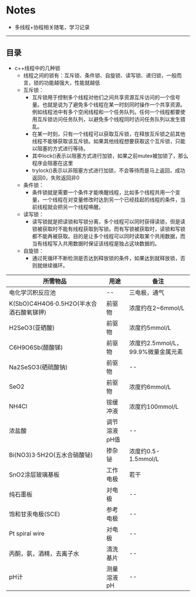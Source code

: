 # Notes
- 多线程+协程相关随笔，学习记录
-------------
目录
-------------
* c++线程中的几种锁
  - 线程之间的锁有：互斥锁、条件锁、自旋锁、读写锁、递归锁，一般而言，锁的功能越强大，性能就越低
  - 互斥锁：
      - 互斥锁用于控制多个线程对他们之间共享资源互斥访问的一个信号量。也就是说为了避免多个线程在某一时刻同时操作一个共享资源。例如线程池中有多个空闲线程和一个任务队列。任何一个线程都要使用互斥锁访问任务队列，以避免多个线程同时访问任务队列以发生错乱。
      - 在某一时刻，只有一个线程可以获取互斥锁，在释放互斥锁之前其他线程不能够获取该互斥锁。如果其他线程想要获取这个互斥锁，只能以阻塞的方式进行等待。
      - 其中lock()表示以阻塞方式进行加锁，如果之前mutex被加锁了，那么程序会阻塞在这里
      - trylock()表示以非阻塞方式进行加锁，不会等待而是马上返回，成功返回0，失败返回非0
  - 条件锁：
      - 条件锁就是需要一个条件才能唤醒线程，比如多个线程共用一个变量，一个线程在对变量修改时达到另一个已经挂起的线程的条件，当前线程就会把另一个线程唤醒。
  - 读写锁：
      - 读写锁就是把读锁和写锁分离，多个线程可以同时获得读锁，但是读锁被获取时不能有线程获取到写锁。而有写锁被获取时，读锁和写锁都不能再被获取。目的是让多个线程可以同时读取某个共用数据，而当有线程写入共用数据时保证该线程是独占这块数据的。      
  - 自旋锁：
      - 通过死循环不断检测是否达到释放锁的条件，如果达到就释放锁，否则就继续循环。
  
所需物品              |用途         |备注         |
---------------------|-------------|------------|
电化学沉积反应池       | --          |三电极，通气 |       
K(SbO)C4H4O6·0.5H2O(半水合酒石酸氧锑钾)  | 前驱物   |浓度约在2~6mmol/L      |
H2SeO3(亚硒酸)       | 前驱物  |浓度约5mmol/L      |
C6H9O6Sb(醋酸锑)     | 前驱物  |浓度约2.5mmol/L，99.9%微量金属元素    |
Na2SeSO3(硒硫酸钠)    |前驱物  |--|
SeO2                 |前驱物   |浓度约6mmol/L   |
NH4Cl               | 铵缓冲液 |浓度约100mmol/L      |
浓盐酸              | 调节溶液pH值   |--      |
Bi(NO3)3·5H2O(五水合硝酸铋) | 掺杂铋 |浓度约0.5-1.5mmol/L     |
SnO2涂层玻璃基板          | 工作电极 |若干     |
纯石墨板                  | 对电极|--  |
饱和甘汞电极(SCE)         |参考电极| -- |
Pt spiral wire  |对电极|  --|
丙酮，氨，酒精，去离子水|清洗基片| --|
pH计       |测量溶液pH| --|
